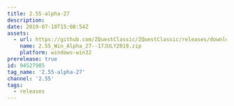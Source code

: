```yaml
---
title: 2.55-alpha-27
description: 
date: 2019-07-18T15:08:54Z
assets: 
  - url: https://github.com/ZQuestClassic/ZQuestClassic/releases/download/2.55-alpha-27/2.55_Win_Alpha_27--17JULY2019.zip
    name: 2.55_Win_Alpha_27--17JULY2019.zip
    platform: windows-win32
prerelease: true
id: 94527985
tag_name: '2.55-alpha-27'
channel: '2.55'
tags:
  - releases
---
```



